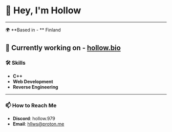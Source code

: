 # 👋 Hey, I'm Hollow
---
🌍 **Based in - ** Finland

🚀 **Currently working on -** [hollow.bio](https://hollow.bio)
---

### 🛠 Skills
- **C++**
- **Web Development**
- **Reverse Engineering**
---

### 📫 How to Reach Me
- **Discord**: hollow.979
- **Email**: [hllws@proton.me](mailto:hllws@proton.me)
